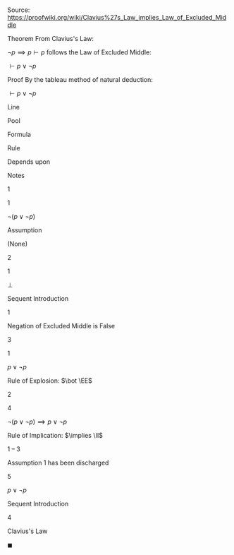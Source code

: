 # 

Source: https://proofwiki.org/wiki/Clavius%27s_Law_implies_Law_of_Excluded_Middle

Theorem
From Clavius's Law:

$\neg p \implies p \vdash p$
follows the Law of Excluded Middle:

$\vdash p \lor \neg p$


Proof
By the tableau method of natural deduction:


$\vdash p \lor \neg p$


Line


Pool

Formula

Rule

Depends upon

Notes


1


1

$\neg (p \lor \neg p)$

Assumption

(None)




2


1

$\bot$

Sequent Introduction

1

Negation of Excluded Middle is False


3


1

$p \lor \neg p$

Rule of Explosion: $\bot \EE$

2




4




$\neg(p \lor \neg p) \implies p \lor \neg p$

Rule of Implication: $\implies \II$

1 – 3

Assumption 1 has been discharged


5




$p \lor \neg p$

Sequent Introduction

4

Clavius's Law

$\blacksquare$





